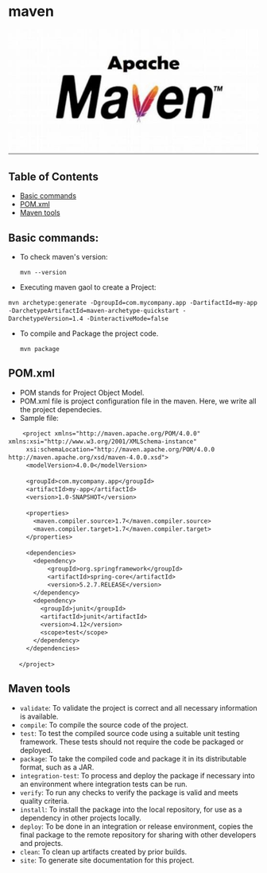 # maven

![Image of Apache Maven](img/apache-maven.jpeg)


## Table of Contents

   * [Basic commands](#Basic-commands)
   * [POM.xml](#POM.xml)
   * [Maven tools](#Maven-tools)

## Basic commands:

 * To check maven's version:
	```
	mvn --version
	```
 * Executing maven gaol to create a Project:
 
 ```
 mvn archetype:generate -DgroupId=com.mycompany.app -DartifactId=my-app -DarchetypeArtifactId=maven-archetype-quickstart -DarchetypeVersion=1.4 -DinteractiveMode=false
 ```

 * To compile and Package the project code.
	```
	mvn package
	```
## POM.xml
 
 * POM stands for Project Object Model.
 * POM.xml file is project configuration file in the maven. Here, we write all the project dependecies.
 * Sample file:
 ```
     <project xmlns="http://maven.apache.org/POM/4.0.0" xmlns:xsi="http://www.w3.org/2001/XMLSchema-instance"
      xsi:schemaLocation="http://maven.apache.org/POM/4.0.0 http://maven.apache.org/xsd/maven-4.0.0.xsd">
      <modelVersion>4.0.0</modelVersion>
     
      <groupId>com.mycompany.app</groupId>
      <artifactId>my-app</artifactId>
      <version>1.0-SNAPSHOT</version>
     
      <properties>
        <maven.compiler.source>1.7</maven.compiler.source>
        <maven.compiler.target>1.7</maven.compiler.target>
      </properties>
     
      <dependencies>
		<dependency>
			<groupId>org.springframework</groupId>
			<artifactId>spring-core</artifactId>
			<version>5.2.7.RELEASE</version>
		</dependency>
        <dependency>
          <groupId>junit</groupId>
          <artifactId>junit</artifactId>
          <version>4.12</version>
          <scope>test</scope>
        </dependency>
      </dependencies>
	  
    </project>
 ```
## Maven tools

   * `validate`: To validate the project is correct and all necessary information is available.
   * `compile`: To compile the source code of the project.
   * `test`: To test the compiled source code using a suitable unit testing framework. These tests should not require the code be packaged or deployed.
   * `package`: To take the compiled code and package it in its distributable format, such as a JAR.
   * `integration-test`: To process and deploy the package if necessary into an environment where integration tests can be run.
   * `verify`: To run any checks to verify the package is valid and meets quality criteria.
   * `install`: To install the package into the local repository, for use as a dependency in other projects locally.
   * `deploy`: To be done in an integration or release environment, copies the final package to the remote repository for sharing with other developers and projects.
   * `clean`: To clean up artifacts created by prior builds.
   * `site`: To generate site documentation for this project.



